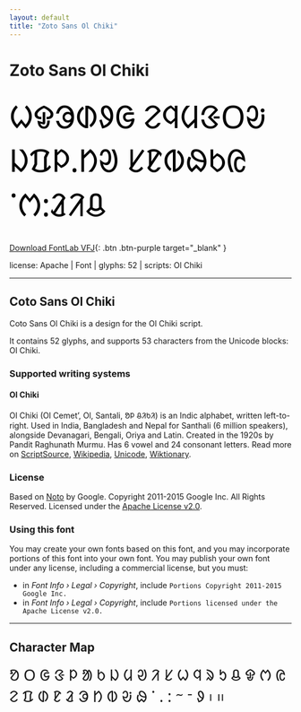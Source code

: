 ```yaml
---
layout: default
title: "Zoto Sans Ol Chiki"
---
```


# Zoto Sans Ol Chiki

<div contenteditable="true" style="font-family: Zoto Sans Ol Chiki; font-size: 4em; color:black; margin: 0.5em 0 0.5em 0; line-height: 1.4em;">
ᱦᱫᱳᱰᱽᱜ ᱮᱧᱢᱝᱛᱶ ᱡᱯᱞᱹᱴᱣ ᱥᱱᱵᱷᱠᱭ ᱸᱬᱺᱲᱤᱪ
</div>

[Download FontLab VFJ](https://downgit.github.io/#/home?url=https://github.com/fontlabcom/getgo-fonts/blob/main/getgo-fonts/apache/zotosans/zotosans-olchiki.ttf){: .btn .btn-purple target="_blank" }

license: Apache \| Font \| glyphs: 52 \| scripts: Ol Chiki

---


## Coto Sans Ol Chiki

Coto Sans Ol Chiki is a design for the Ol Chiki script.

It contains 52 glyphs, and supports 53 characters from the Unicode blocks: Ol Chiki.


### Supported writing systems


#### Ol Chiki

Ol Chiki (Ol Cemet’, Ol, Santali, ᱚᱞ ᱪᱤᱠᱤ) is an Indic alphabet, written left-to-right. Used in India, Bangladesh and Nepal for Santhali (6 million speakers), alongside Devanagari, Bengali, Oriya and Latin. Created in the 1920s by Pandit Raghunath Murmu. Has 6 vowel and 24 consonant letters. Read more on [ScriptSource](https://scriptsource.org/scr/Olck), [Wikipedia](https://en.wikipedia.org/wiki/ISO_15924:Olck), [Unicode](https://www.unicode.org/versions/Unicode13.0.0/ch13.pdf#G29195), [Wiktionary](https://en.wiktionary.org/wiki/Category:Ol_Chiki_script).


### License

Based on [Noto](https://github.com/notofonts) by Google. Copyright 2011-2015 Google Inc. All Rights Reserved. Licensed under the [Apache License v2.0](https://www.apache.org/licenses/LICENSE-2.0.txt).

### Using this font

You may create your own fonts based on this font, and you may incorporate portions of this font into your own font. You may publish your own font under any license, including a commercial license, but you must:

- in _Font Info › Legal › Copyright_, include `Portions Copyright 2011-2015 Google Inc.`
- in _Font Info › Legal › Copyright_, include `Portions licensed under the Apache License v2.0.`


---

## Character Map

<div style="font-family: Zoto Sans Ol Chiki; font-size: 2em;">
ᱚ ᱛ ᱜ ᱝ ᱞ ᱟ ᱠ ᱡ ᱢ ᱣ ᱤ ᱥ ᱦ ᱧ ᱨ ᱩ ᱪ ᱫ ᱬ ᱭ ᱮ ᱯ ᱰ ᱱ ᱲ ᱳ ᱴ ᱵ ᱶ ᱷ ᱸ ᱹ ᱺ ᱻ ᱼ ᱽ ᱾ ᱿
</div>

